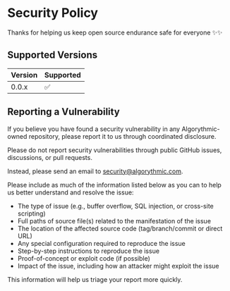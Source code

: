 # Security Policy

Thanks for helping us keep open source endurance safe for everyone ✨✨

## Supported Versions

| Version | Supported          |
| ------- | ------------------ |
| 0.0.x   | :white_check_mark: |

## Reporting a Vulnerability

If you believe you have found a security vulnerability in any Algorythmic-owned repository, please report it to us through coordinated disclosure.

Please do not report security vulnerabilities through public GitHub issues, discussions, or pull requests.

Instead, please send an email to [security@algorythmic.com](mailto:security@algorythmic.com).

Please include as much of the information listed below as you can to help us better understand and resolve the issue:

-   The type of issue (e.g., buffer overflow, SQL injection, or cross-site scripting)
-   Full paths of source file(s) related to the manifestation of the issue
-   The location of the affected source code (tag/branch/commit or direct URL)
-   Any special configuration required to reproduce the issue
-   Step-by-step instructions to reproduce the issue
-   Proof-of-concept or exploit code (if possible)
-   Impact of the issue, including how an attacker might exploit the issue

This information will help us triage your report more quickly.
